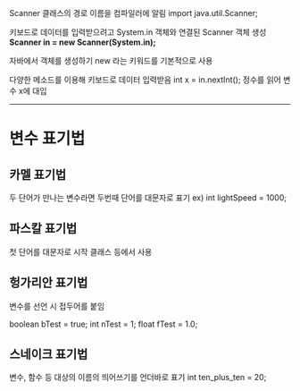 Scanner 클래스의 경로 이름을 컴파일러에 알림
import java.util.Scanner;

키보드로 데이터를 입력받으려고 System.in 객체와 연결된 Scanner 객체 생성
**Scanner in = new Scanner(System.in);**

자바에서 객체를 생성하기
new 라는 키워드를 기본적으로 사용

다양한 메소드를 이용해 키보드로 데이터 입력받음
int x = in.nextInt(); 정수를 읽어 변수 x에 대입

---

# 변수 표기법

## 카멜 표기법
두 단어가 만나는 변수라면 두번때 단어를 대문자로 표기
ex) int lightSpeed = 1000;

## 파스칼 표기법
첫 단어를 대문자로 시작
클래스 등에서 사용


## 헝가리안 표기법
변수를 선언 시 접두어를 붙임

boolean bTest = true;
int nTest = 1;
float fTest = 1.0;

## 스네이크 표기법
변수, 함수 등 대상의 이름의 띄어쓰기를 언더바로 표기
int ten_plus_ten = 20;
